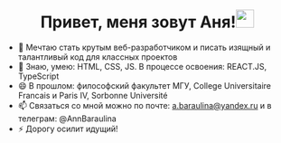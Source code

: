 ### <h1 align="center">Привет, меня зовут Аня!<img src="https://github.com/blackcater/blackcater/raw/main/images/Hi.gif" height="32"/></h1>




- 🌱 Мечтаю стать крутым веб-разработчиком и писать изящный и талантливый код для классных проектов
- 👯 Знаю, умею: HTML, CSS, JS. В процессе освоения: REACT.JS, TypeScript 
- 😄 В прошлом: философский факультет МГУ, College Universitaire Francais и Paris IV, Sorbonne Université 
- 📫 Связаться со мной можно по почте: a.baraulina@yandex.ru и в телеграм: @AnnBaraulina
- ⚡  Дорогу осилит идущий!
